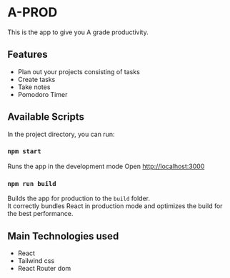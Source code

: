 # A-PROD

This is the app to give you A grade productivity.

## Features

- Plan out your projects consisting of tasks
- Create tasks
- Take notes
- Pomodoro Timer


## Available Scripts

In the project directory, you can run:

### `npm start`

Runs the app in the development mode
Open [http://localhost:3000](http://localhost:3000)


### `npm run build`

Builds the app for production to the `build` folder.\
It correctly bundles React in production mode and optimizes the build for the best performance.

## Main Technologies used
- React
- Tailwind css
- React Router dom